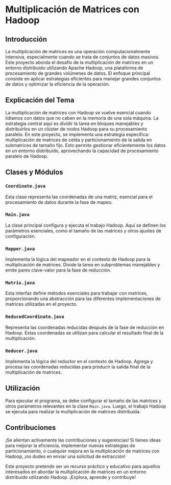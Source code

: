 # Multiplicación de Matrices con Hadoop

## Introducción

La multiplicación de matrices es una operación computacionalmente intensiva, especialmente cuando se trata de conjuntos de datos masivos. Este proyecto aborda el desafío de la multiplicación de matrices en un entorno distribuido utilizando Apache Hadoop, una plataforma de procesamiento de grandes volúmenes de datos. El enfoque principal consiste en aplicar estrategias eficientes para manejar grandes conjuntos de datos y optimizar la eficiencia de la operación.

## Explicación del Tema

La multiplicación de matrices con Hadoop se vuelve esencial cuando lidiamos con datos que no caben en la memoria de una sola máquina. La estrategia central aquí es dividir la tarea en bloques manejables y distribuirlos en un clúster de nodos Hadoop para su procesamiento paralelo. En este proyecto, se implementa una estrategia específica: multiplicación de matrices de celda y particionamiento de la salida en submatrices de tamaño fijo. Esto permite gestionar eficientemente los datos en un entorno distribuido, aprovechando la capacidad de procesamiento paralelo de Hadoop.

## Clases y Módulos

### `Coordinate.java`

Esta clase representa las coordenadas de una matriz, esencial para el procesamiento de datos durante la fase de mapeo.

### `Main.java`

La clase principal configura y ejecuta el trabajo Hadoop. Aquí se definen los parámetros esenciales, como el tamaño de las matrices y otros ajustes de configuración.

### `Mapper.java`

Implementa la lógica del mapeador en el contexto de Hadoop para la multiplicación de matrices. Divide la tarea en subproblemas manejables y emite pares clave-valor para la fase de reducción.

### `Matrix.java`

Esta interfaz define métodos esenciales para trabajar con matrices, proporcionando una abstracción para las diferentes implementaciones de matrices utilizadas en el proyecto.

### `ReducedCoordinate.java`

Representa las coordenadas reducidas después de la fase de reducción en Hadoop. Estas coordenadas se utilizan para calcular el resultado final de la multiplicación.

### `Reducer.java`

Implementa la lógica del reductor en el contexto de Hadoop. Agrega y procesa las coordenadas reducidas para producir la salida final de la multiplicación de matrices.

## Utilización

Para ejecutar el programa, se debe configurar el tamaño de las matrices y otros parámetros relevantes en la clase `Main.java`. Luego, el trabajo Hadoop se ejecuta para realizar la multiplicación de matrices distribuida.

## Contribuciones

¡Se alientan activamente las contribuciones y sugerencias! Si tienes ideas para mejorar la eficiencia, implementar nuevas estrategias de particionamiento, o cualquier mejora en la multiplicación de matrices con Hadoop, ¡no dudes en enviar una solicitud de extracción!

Este proyecto pretende ser un recurso práctico y educativo para aquellos interesados en abordar la multiplicación de matrices en un entorno distribuido utilizando Hadoop. ¡Explora, aprende y contribuye!
